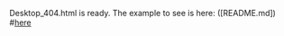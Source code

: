 Desktop_404.html is ready.
The example to see is here:
([README.md])
#[here](https://akhremyuri.github.io/AlfaMegaPolis/)
